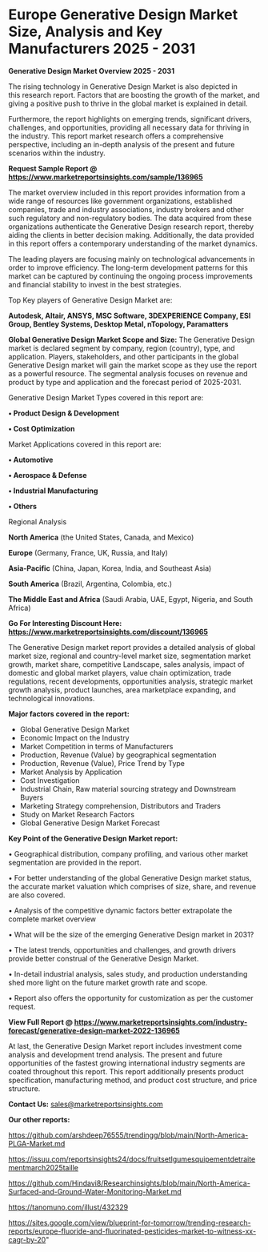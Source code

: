 # Europe Generative Design Market Size, Analysis and Key Manufacturers 2025 - 2031

<Strong> Generative Design Market Overview 2025 - 2031</strong>

The rising technology in Generative Design Market is also depicted in this research report. Factors that are boosting the growth of the market, and giving a positive push to thrive in the global market is explained in detail.

Furthermore, the report highlights on emerging trends, significant drivers, challenges, and opportunities, providing all necessary data for thriving in the industry. This report market research offers a comprehensive perspective, including an in-depth analysis of the present and future scenarios within the industry.

<strong>Request Sample Report @ <a href=https://www.marketreportsinsights.com/sample/136965>https://www.marketreportsinsights.com/sample/136965</a></strong>

The market overview included in this report provides information from a wide range of resources like government organizations, established companies, trade and industry associations, industry brokers and other such regulatory and non-regulatory bodies. The data acquired from these organizations authenticate the Generative Design research report, thereby aiding the clients in better decision making. Additionally, the data provided in this report offers a contemporary understanding of the market dynamics.

The leading players are focusing mainly on technological advancements in order to improve efficiency. The long-term development patterns for this market can be captured by continuing the ongoing process improvements and financial stability to invest in the best strategies.

Top Key players of Generative Design Market are:

<strong>Autodesk, Altair, ANSYS, MSC Software, 3DEXPERIENCE Company, ESI Group, Bentley Systems, Desktop Metal, nTopology, Paramatters</strong>

<strong><b>Global Generative Design Market Scope and Size:</b></strong>
The Generative Design market is declared segment by company, region (country), type, and application. Players, stakeholders, and other participants in the global Generative Design market will gain the market scope as they use the report as a powerful resource. The segmental analysis focuses on revenue and product by type and application and the forecast period of 2025-2031.

Generative Design Market Types covered in this report are:

<strong>• Product Design & Development

• Cost Optimization</strong>

Market Applications covered in this report are:

<strong>• Automotive

• Aerospace & Defense

• Industrial Manufacturing

• Others</strong> 

Regional Analysis

<strong>North America</strong> (the United States, Canada, and Mexico)

<strong>Europe</strong> (Germany, France, UK, Russia, and Italy)

<strong>Asia-Pacific</strong> (China, Japan, Korea, India, and Southeast Asia)

<strong>South America</strong> (Brazil, Argentina, Colombia, etc.)

<strong>The Middle East and Africa</strong> (Saudi Arabia, UAE, Egypt, Nigeria, and South Africa)

<strong>Go For Interesting Discount Here: <a href=https://www.marketreportsinsights.com/discount/136965>https://www.marketreportsinsights.com/discount/136965</a></strong>

The Generative Design market report provides a detailed analysis of global market size, regional and country-level market size, segmentation market growth, market share, competitive Landscape, sales analysis, impact of domestic and global market players, value chain optimization, trade regulations, recent developments, opportunities analysis, strategic market growth analysis, product launches, area marketplace expanding, and technological innovations.

<strong><b>Major factors covered in the report:</b></strong>
<ul>
  <li>Global Generative Design Market </li>
  <li>Economic Impact on the Industry</li>
  <li>Market Competition in terms of Manufacturers</li>
  <li>Production, Revenue (Value) by geographical segmentation</li>
  <li>Production, Revenue (Value), Price Trend by Type</li>
  <li>Market Analysis by Application</li>
  <li>Cost Investigation</li>
  <li>Industrial Chain, Raw material sourcing strategy and Downstream Buyers</li>
  <li>Marketing Strategy comprehension, Distributors and Traders</li>
  <li>Study on Market Research Factors</li>
  <li>Global Generative Design Market Forecast</li>
</ul>

<strong><b>Key Point of the Generative Design Market report:</b></strong>

• Geographical distribution, company profiling, and various other market segmentation are provided in the report.

• For better understanding of the global Generative Design market status, the accurate market valuation which comprises of size, share, and revenue are also covered.

• Analysis of the competitive dynamic factors better extrapolate the complete market overview

• What will be the size of the emerging Generative Design market in 2031?

• The latest trends, opportunities and challenges, and growth drivers provide better construal of the Generative Design Market.

• In-detail industrial analysis, sales study, and production understanding shed more light on the future market growth rate and scope.

• Report also offers the opportunity for customization as per the customer request.

<strong><b>View Full Report @ <a href=https://www.marketreportsinsights.com/industry-forecast/generative-design-market-2022-136965>https://www.marketreportsinsights.com/industry-forecast/generative-design-market-2022-136965</a></b></strong>


At last, the Generative Design Market report includes investment come analysis and development trend analysis. The present and future opportunities of the fastest growing international industry segments are coated throughout this report. This report additionally presents product specification, manufacturing method, and product cost structure, and price structure.

<strong>Contact Us:</strong>
sales@marketreportsinsights.com

<strong>Our other reports:</strong>

<a href=https://github.com/arshdeep76555/trendingg/blob/main/North-America-PLGA-Market.md>https://github.com/arshdeep76555/trendingg/blob/main/North-America-PLGA-Market.md</a>

<a href=https://issuu.com/reportsinsights24/docs/fruitsetlgumesquipementdetraitementmarch2025taille>https://issuu.com/reportsinsights24/docs/fruitsetlgumesquipementdetraitementmarch2025taille</a>

<a href=https://github.com/Hindavi8/Researchinsights/blob/main/North-America-Surfaced-and-Ground-Water-Monitoring-Market.md>https://github.com/Hindavi8/Researchinsights/blob/main/North-America-Surfaced-and-Ground-Water-Monitoring-Market.md</a>

<a href=https://tanomuno.com/illust/432329>https://tanomuno.com/illust/432329</a>

<a href=https://sites.google.com/view/blueprint-for-tomorrow/trending-research-reports/europe-fluoride-and-fluorinated-pesticides-market-to-witness-xx-cagr-by-20>https://sites.google.com/view/blueprint-for-tomorrow/trending-research-reports/europe-fluoride-and-fluorinated-pesticides-market-to-witness-xx-cagr-by-20</a>"
